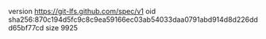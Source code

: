 version https://git-lfs.github.com/spec/v1
oid sha256:870c194d5fc9c8c9ea59166ec03ab54033daa0791abd914d8d226ddd65bf77cd
size 9925
